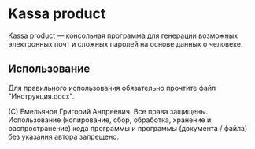 <h1>Kassa product</h1>

Kassa product — консольная программа для генерации возможных электронных почт и сложных паролей на основе данных о человеке. 

<h2>Использование</h2>

Для правильного использования обязательно прочтите файл "Инструкция.docx".

(С) Емельянов Григорий Андреевич. Все права защищены. Использование (копирование, сбор, обработка, хранение и распространение) кода программы и программы (документа / файла) без указания автора запрещено.
